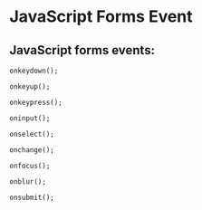 # JavaScript Forms Event

## JavaScript forms events:

    onkeydown();

    onkeyup();

    onkeypress();

    oninput();

    onselect();

    onchange();

    onfocus();

    onblur();

    onsubmit();

